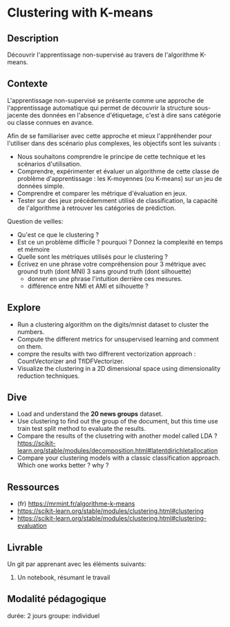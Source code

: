 # Clustering with K-means


## Description

Découvrir l'apprentissage non-supervisé au travers de l'algorithme K-means.

## Contexte

L'apprentissage non-supervisé se présente comme une approche de l'apprentissage automatique qui permet de découvrir la structure sous-jacente des données en l'absence d'étiquetage, c'est à dire sans catégorie ou classe connues en avance.


Afin de se familiariser avec cette approche et mieux l'appréhender pour l'utiliser dans des scénario plus complexes, les objectifs sont les suivants : 
* Nous souhaitons comprendre le principe de cette technique et les scénarios d'utilisation.
* Comprendre, expérimenter et évaluer un algorithme de cette classe de problème d'apprentissage : les  K-moyennes (ou K-means) sur un jeu de données simple.
* Comprendre et comparer les métrique d'évaluation en jeux.
* Tester sur des jeux précédemment utilisé de classification, la capacité de l'algorithme à retrouver les catégories de prédiction.


Question de veilles:

* Qu'est ce que le clustering ?
* Est ce un problème difficile  ? pourquoi ? Donnez la complexité en temps et mémoire 
* Quelle sont les métriques utilisés pour le clustering ?
* Écrivez en une phrase votre compréhension pour 3 métrique avec ground truth (dont MNI) 3 sans ground truth (dont silhouette)
	* donner en une phrase l'intuition derrière ces mesures.
    * différence entre NMI et AMI et silhouette ?

## Explore 

- Run a clustering algorithm on the digits/mnist dataset to cluster the numbers.
- Compute the different metrics for unsupervised learning and comment on them.
- compre the results with two diffrerent vectorization approach : CountVectorizer and TfIDFVectorizer.
- Visualize the clustering in a 2D dimensional space using dimensionality reduction techniques.

## Dive

- Load and understand the **20 news groups** dataset.
- Use clustering to find out the group of the document, but this time use train test split method to evaluate the results.
- Compare the results of the clusetring with another model called LDA ? https://scikit-learn.org/stable/modules/decomposition.html#latentdirichletallocation
- Compare your clustering models with a classic classification approach. Which one works better ? why ?


## Ressources

* (fr) https://mrmint.fr/algorithme-k-means
* https://scikit-learn.org/stable/modules/clustering.html#clustering
* https://scikit-learn.org/stable/modules/clustering.html#clustering-evaluation



## Livrable

Un git par apprenant avec les éléments suivants:
1. Un notebook, résumant le travail

## Modalité pédagogique

durée: 2 jours
groupe: individuel

